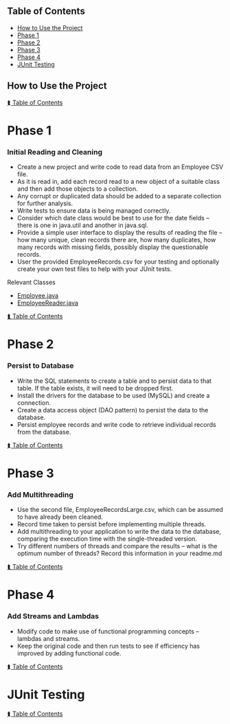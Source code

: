## Table of Contents
- [How to Use the Project](#how-to-use-the-project)
- [Phase 1](#phase-1)
- [Phase 2](#phase-2)
- [Phase 3](#phase-3)
- [Phase 4](#phase-4)
- [JUnit Testing](#junit-testing)

## How to Use the Project

[⮬ Table of Contents](#table-of-contents)

# Phase 1
### Initial Reading and Cleaning
- Create a new project and write code to read data from an Employee CSV file.
- As it is read in, add each record read to a new object of a suitable class and then add those objects to a collection.
- Any corrupt or duplicated data should be added to a separate collection for further analysis.
- Write tests to ensure data is being managed correctly.
- Consider which date class would be best to use for the date fields – there is one in java.util and another in java.sql.
- Provide a simple user interface to display the results of reading the file – how many unique, clean records there are, how many duplicates, how many records with missing fields, possibly display the questionable records.
- User the provided EmployeeRecords.csv for your testing and optionally create your own test files to help with your JUnit tests.

Relevant Classes
- [Employee.java](../dev/src/main/java/com/teamsix/employees/model/Employee.java)
- [EmployeeReader.java](../dev/src/main/java/com/teamsix/employees/model/EmployeeReader.java)

[⮬ Table of Contents](#table-of-contents)

# Phase 2
### Persist to Database
- Write the SQL statements to create a table and to persist data to that table. If the table exists, it will need to be dropped first.
- Install the drivers for the database to be used (MySQL) and create a connection.
- Create a data access object (DAO pattern) to persist the data to the database.
- Persist employee records and write code to retrieve individual records from the database.

[⮬ Table of Contents](#table-of-contents)

# Phase 3
### Add Multithreading
- Use the second file, EmployeeRecordsLarge.csv, which can be assumed to have already been cleaned.
- Record time taken to persist before implementing multiple threads.
- Add multithreading to your application to write the data to the database, comparing the execution time with the single-threaded version.
- Try different numbers of threads and compare the results – what is the optimum number of threads? Record this information in your readme.md

[⮬ Table of Contents](#table-of-contents)

# Phase 4
### Add Streams and Lambdas
- Modify code to make use of functional programming concepts – lambdas and streams.
- Keep the original code and then run tests to see if efficiency has improved by adding functional code.

[⮬ Table of Contents](#table-of-contents)

# JUnit Testing

[⮬ Table of Contents](#table-of-contents)
